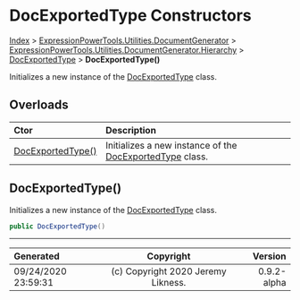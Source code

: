 ﻿# DocExportedType Constructors

[Index](../index.md) > [ExpressionPowerTools.Utilities.DocumentGenerator](ExpressionPowerTools.Utilities.DocumentGenerator.a.md) > [ExpressionPowerTools.Utilities.DocumentGenerator.Hierarchy](ExpressionPowerTools.Utilities.DocumentGenerator.Hierarchy.n.md) > [DocExportedType](ExpressionPowerTools.Utilities.DocumentGenerator.Hierarchy.DocExportedType.cs.md) > **DocExportedType()**

Initializes a new instance of the [DocExportedType](ExpressionPowerTools.Utilities.DocumentGenerator.Hierarchy.DocExportedType.cs.md) class.

## Overloads

| Ctor | Description |
| :-- | :-- |
| [DocExportedType()](#docexportedtype) | Initializes a new instance of the [DocExportedType](ExpressionPowerTools.Utilities.DocumentGenerator.Hierarchy.DocExportedType.cs.md) class. |

## DocExportedType()

Initializes a new instance of the [DocExportedType](ExpressionPowerTools.Utilities.DocumentGenerator.Hierarchy.DocExportedType.cs.md) class.

```csharp
public DocExportedType()
```



---

| Generated | Copyright | Version |
| :-- | :-: | --: |
| 09/24/2020 23:59:31 | (c) Copyright 2020 Jeremy Likness. | 0.9.2-alpha |
